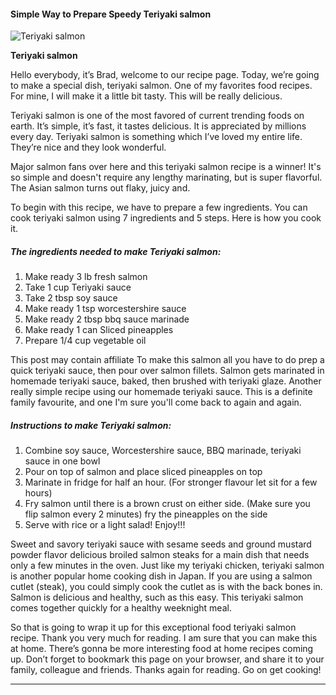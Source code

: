             

#### Simple Way to Prepare Speedy Teriyaki salmon

![Teriyaki salmon](https://img-global.cpcdn.com/recipes/6167289039683584/751x532cq70/teriyaki-salmon-recipe-main-photo.jpg)

**Teriyaki salmon**

Hello everybody, it’s Brad, welcome to our recipe page. Today, we’re going to make a special dish, teriyaki salmon. One of my favorites food recipes. For mine, I will make it a little bit tasty. This will be really delicious.

Teriyaki salmon is one of the most favored of current trending foods on earth. It’s simple, it’s fast, it tastes delicious. It is appreciated by millions every day. Teriyaki salmon is something which I’ve loved my entire life. They’re nice and they look wonderful.

Major salmon fans over here and this teriyaki salmon recipe is a winner! It's so simple and doesn't require any lengthy marinating, but is super flavorful. The Asian salmon turns out flaky, juicy and.

To begin with this recipe, we have to prepare a few ingredients. You can cook teriyaki salmon using 7 ingredients and 5 steps. Here is how you cook it.

##### The ingredients needed to make Teriyaki salmon:

1.  Make ready 3 lb fresh salmon
2.  Take 1 cup Teriyaki sauce
3.  Take 2 tbsp soy sauce
4.  Make ready 1 tsp worcestershire sauce
5.  Make ready 2 tbsp bbq sauce marinade
6.  Make ready 1 can Sliced pineapples
7.  Prepare 1/4 cup vegetable oil

This post may contain affiliate To make this salmon all you have to do prep a quick teriyaki sauce, then pour over salmon fillets. Salmon gets marinated in homemade teriyaki sauce, baked, then brushed with teriyaki glaze. Another really simple recipe using our homemade teriyaki sauce. This is a definite family favourite, and one I'm sure you'll come back to again and again.

##### Instructions to make Teriyaki salmon:

1.  Combine soy sauce, Worcestershire sauce, BBQ marinade, teriyaki sauce in one bowl
2.  Pour on top of salmon and place sliced pineapples on top
3.  Marinate in fridge for half an hour. (For stronger flavour let sit for a few hours)
4.  Fry salmon until there is a brown crust on either side. (Make sure you flip salmon every 2 minutes) fry the pineapples on the side
5.  Serve with rice or a light salad! Enjoy!!!

Sweet and savory teriyaki sauce with sesame seeds and ground mustard powder flavor delicious broiled salmon steaks for a main dish that needs only a few minutes in the oven. Just like my teriyaki chicken, teriyaki salmon is another popular home cooking dish in Japan. If you are using a salmon cutlet (steak), you could simply cook the cutlet as is with the back bones in. Salmon is delicious and healthy, such as this easy. This teriyaki salmon comes together quickly for a healthy weeknight meal.

So that is going to wrap it up for this exceptional food teriyaki salmon recipe. Thank you very much for reading. I am sure that you can make this at home. There’s gonna be more interesting food at home recipes coming up. Don’t forget to bookmark this page on your browser, and share it to your family, colleague and friends. Thanks again for reading. Go on get cooking!

* * *